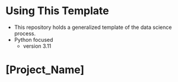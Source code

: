 # Using This Template
- This repository holds a generalized template of the data science process.
- Python focused
  - version 3.11 



# [Project_Name]
